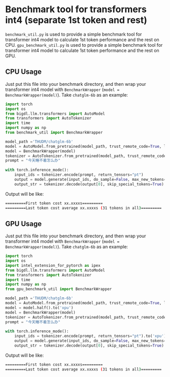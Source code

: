 # Benchmark tool for transformers int4 (separate 1st token and rest)

`benchmark_util.py` is used to provide a simple benchmark tool for transformer int4 model to calculate 1st token performance and the rest on CPU.
`gpu_benchmark_util.py` is used to provide a simple benchmark tool for transformer int4 model to calculate 1st token performance and the rest on GPU.

## CPU Usage
Just put this file into your benchmark directory, and then wrap your transformer int4 model with `BenchmarkWrapper` (`model = BenchmarkWrapper(model)`).
Take `chatglm-6b` as an example:
```python
import torch
import os
from bigdl.llm.transformers import AutoModel
from transformers import AutoTokenizer
import time
import numpy as np
from benchmark_util import BenchmarkWrapper

model_path ='THUDM/chatglm-6b'
model = AutoModel.from_pretrained(model_path, trust_remote_code=True, load_in_4bit=True)
model = BenchmarkWrapper(model)
tokenizer = AutoTokenizer.from_pretrained(model_path, trust_remote_code=True)
prompt = "今天睡不着怎么办"
 
with torch.inference_mode():
    input_ids = tokenizer.encode(prompt, return_tensors="pt")
    output = model.generate(input_ids, do_sample=False, max_new_tokens=32)
    output_str = tokenizer.decode(output[0], skip_special_tokens=True)
```
Output will be like:
```bash
=========First token cost xx.xxxxs=========
=========Last token cost average xx.xxxxs (31 tokens in all)=========
```

## GPU Usage
Just put this file into your benchmark directory, and then wrap your transformer int4 model with `BenchmarkWrapper` (`model = BenchmarkWrapper(model)`).
Take `chatglm-6b` as an example:
```python
import torch
import os
import intel_extension_for_pytorch as ipex
from bigdl.llm.transformers import AutoModel
from transformers import AutoTokenizer
import time
import numpy as np
from gpu_benchmark_util import BenchmarkWrapper

model_path ='THUDM/chatglm-6b'
model = AutoModel.from_pretrained(model_path, trust_remote_code=True, load_in_4bit=True)
model = model.half().to('xpu')
model = BenchmarkWrapper(model)
tokenizer = AutoTokenizer.from_pretrained(model_path, trust_remote_code=True)
prompt = "今天睡不着怎么办"
 
with torch.inference_mode():
    input_ids = tokenizer.encode(prompt, return_tensors="pt").to('xpu')
    output = model.generate(input_ids, do_sample=False, max_new_tokens=32)
    output_str = tokenizer.decode(output[0], skip_special_tokens=True)
```
Output will be like:
```bash
=========First token cost xx.xxxxs=========
=========Last token cost average xx.xxxxs (31 tokens in all)=========
```
